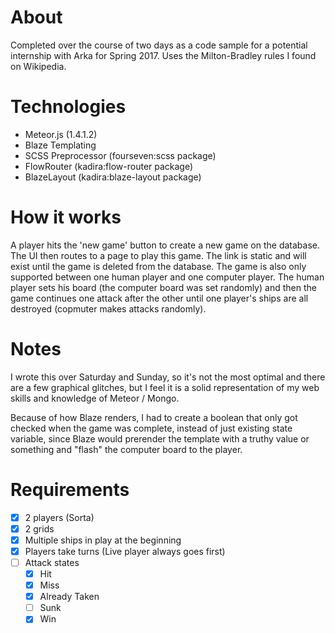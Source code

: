 # About
Completed over the course of two days as a code sample for a potential internship with Arka for Spring 2017.
Uses the Milton-Bradley rules I found on Wikipedia.

# Technologies
- Meteor.js (1.4.1.2)
- Blaze Templating
- SCSS Preprocessor (fourseven:scss package)
- FlowRouter (kadira:flow-router package)
- BlazeLayout (kadira:blaze-layout package)

# How it works
A player hits the 'new game' button to create a new game on the database. The UI then routes to a page to play this game.
The link is static and will exist until the game is deleted from the database. The game is also only supported between
one human player and one computer player. The human player sets his board (the computer board was set randomly) and then
the game continues one attack after the other until one player's ships are all destroyed (copmuter makes attacks randomly).

# Notes
I wrote this over Saturday and Sunday, so it's not the most optimal and there are a few graphical glitches, but I feel
it is a solid representation of my web skills and knowledge of Meteor / Mongo.

Because of how Blaze renders, I had to create a boolean that only got checked when the game was complete, instead of just
existing state variable, since Blaze would prerender the template with a truthy value or something and "flash" the
computer board to the player.

# Requirements
- [x] 2 players (Sorta)
- [x] 2 grids
- [x] Multiple ships in play at the beginning
- [x] Players take turns (Live player always goes first)
- [ ] Attack states
  - [x] Hit
  - [x] Miss
  - [x] Already Taken
  - [ ] Sunk
  - [x] Win